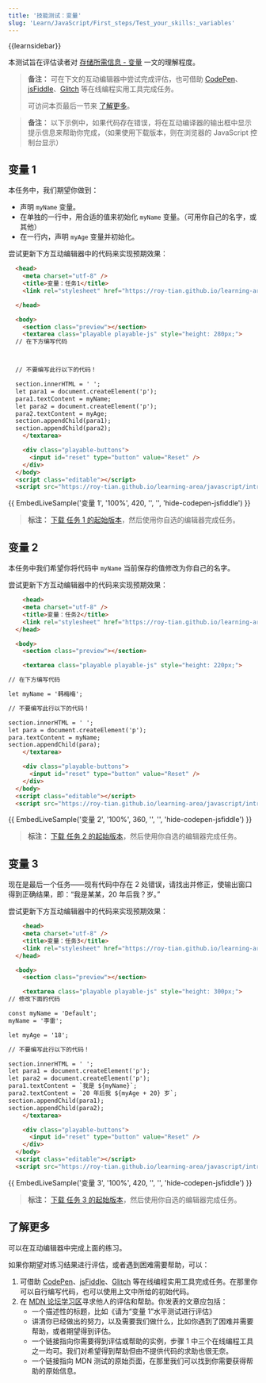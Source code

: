 ```yaml
---
title: '技能测试：变量'
slug: 'Learn/JavaScript/First_steps/Test_your_skills:_variables'
---
```


{{learnsidebar}}

本测试旨在评估读者对 [存储所需信息 - 变量](/zh-CN/docs/Learn/JavaScript/First_steps/Variables) 一文的理解程度。

> **备注：** 可在下文的互动编辑器中尝试完成评估，也可借助 [CodePen](https://codepen.io/)、[jsFiddle](https://jsfiddle.net/)、[Glitch](https://glitch.com/) 等在线编程实用工具完成任务。
>
> 可访问本页最后一节来 [了解更多](#了解更多)。

> **备注：** 以下示例中，如果代码存在错误，将在互动编译器的输出框中显示提示信息来帮助你完成，（如果使用下载版本，则在浏览器的 JavaScript 控制台显示）

## 变量 1

本任务中，我们期望你做到：

- 声明 `myName` 变量。
- 在单独的一行中，用合适的值来初始化 `myName` 变量。（可用你自己的名字，或其他）
- 在一行内，声明 `myAge` 变量并初始化。

尝试更新下方互动编辑器中的代码来实现预期效果：

```html hidden
  <head>
    <meta charset="utf-8" />
    <title>变量：任务1</title>
    <link rel="stylesheet" href="https://roy-tian.github.io/learning-area/javascript/introduction-to-js-1/tasks/styles.css" />

  </head>

  <body>
    <section class="preview"></section>
    <textarea class="playable playable-js" style="height: 280px;">
  // 在下方编写代码



  // 不要编写此行以下的代码！

  section.innerHTML = ' ';
  let para1 = document.createElement('p');
  para1.textContent = myName;
  let para2 = document.createElement('p');
  para2.textContent = myAge;
  section.appendChild(para1);
  section.appendChild(para2);
    </textarea>

    <div class="playable-buttons">
      <input id="reset" type="button" value="Reset" />
    </div>
  </body>
  <script class="editable"></script>
  <script src="https://roy-tian.github.io/learning-area/javascript/introduction-to-js-1/tasks/playable.js"></script>
```

{{ EmbedLiveSample('变量 1', '100%', 420, '', '', 'hide-codepen-jsfiddle') }}

> **标注：** [下载 任务 1 的起始版本](https://github.com/roy-tian/learning-area/blob/master/javascript/introduction-to-js-1/tasks/variables/variables1-download.html)，然后使用你自选的编辑器完成任务。

## 变量 2

本任务中我们希望你将代码中 `myName` 当前保存的值修改为你自己的名字。

尝试更新下方互动编辑器中的代码来实现预期效果：

```html hidden
    <head>
    <meta charset="utf-8" />
    <title>变量：任务2</title>
    <link rel="stylesheet" href="https://roy-tian.github.io/learning-area/javascript/introduction-to-js-1/tasks/styles.css" />
  </head>

  <body>
    <section class="preview"></section>

    <textarea class="playable playable-js" style="height: 220px;">

// 在下方编写代码

let myName = '韩梅梅';

// 不要编写此行以下的代码！

section.innerHTML = ' ';
let para = document.createElement('p');
para.textContent = myName;
section.appendChild(para);
    </textarea>

    <div class="playable-buttons">
      <input id="reset" type="button" value="Reset" />
    </div>
  </body>
  <script class="editable"></script>
  <script src="https://roy-tian.github.io/learning-area/javascript/introduction-to-js-1/tasks/playable.js"></script>
```

{{ EmbedLiveSample('变量 2', '100%', 360, '', '', 'hide-codepen-jsfiddle') }}

> **标注：** [下载 任务 2 的起始版本](https://github.com/roy-tian/learning-area/blob/master/javascript/introduction-to-js-1/tasks/variables/variables2-download.html)，然后使用你自选的编辑器完成任务。

## 变量 3

现在是最后一个任务——现有代码中存在 2 处错误，请找出并修正，使输出窗口得到正确结果，即：“我是某某，20 年后我？岁。”

尝试更新下方互动编辑器中的代码来实现预期效果：

```html hidden
    <head>
    <meta charset="utf-8" />
    <title>变量：任务3</title>
    <link rel="stylesheet" href="https://roy-tian.github.io/learning-area/javascript/introduction-to-js-1/tasks/styles.css" />
  </head>

  <body>
    <section class="preview"></section>

    <textarea class="playable playable-js" style="height: 300px;">
// 修改下面的代码

const myName = 'Default';
myName = '李雷';

let myAge = '18';

// 不要编写此行以下的代码！

section.innerHTML = ' ';
let para1 = document.createElement('p');
let para2 = document.createElement('p');
para1.textContent = `我是 ${myName}`;
para2.textContent = `20 年后我 ${myAge + 20} 岁`;
section.appendChild(para1);
section.appendChild(para2);
    </textarea>

    <div class="playable-buttons">
      <input id="reset" type="button" value="Reset" />
    </div>
  </body>
  <script class="editable"></script>
  <script src="https://roy-tian.github.io/learning-area/javascript/introduction-to-js-1/tasks/playable.js"></script>
```

{{ EmbedLiveSample('变量 3', '100%', 420, '', '', 'hide-codepen-jsfiddle') }}

> **标注：** [下载 任务 3 的起始版本](https://github.com/roy-tian/learning-area/blob/master/javascript/introduction-to-js-1/tasks/variables/variables3-download.html)，然后使用你自选的编辑器完成任务。

## 了解更多

可以在互动编辑器中完成上面的练习。

如果你期望对练习结果进行评估，或者遇到困难需要帮助，可以：

1. 可借助 [CodePen](https://codepen.io/)、[jsFiddle](https://jsfiddle.net/)、[Glitch](https://glitch.com/) 等在线编程实用工具完成任务。在那里你可以自行编写代码，也可以使用上文中所给的初始代码。
2. 在 [MDN 论坛学习区](https://discourse.mozilla.org/c/mdn/learn/)寻求他人的评估和帮助。你发表的文章应包括：
    - 一个描述性的标题，比如《请为“变量 1”水平测试进行评估》
    - 讲清你已经做出的努力，以及需要我们做什么，比如你遇到了困难并需要帮助，或者期望得到评估。
    - 一个链接指向你需要得到评估或帮助的实例，步骤 1 中三个在线编程工具之一均可。我们对希望得到帮助但由不提供代码的求助也很无奈。
    - 一个链接指向 MDN 测试的原始页面，在那里我们可以找到你需要获得帮助的原始信息。
